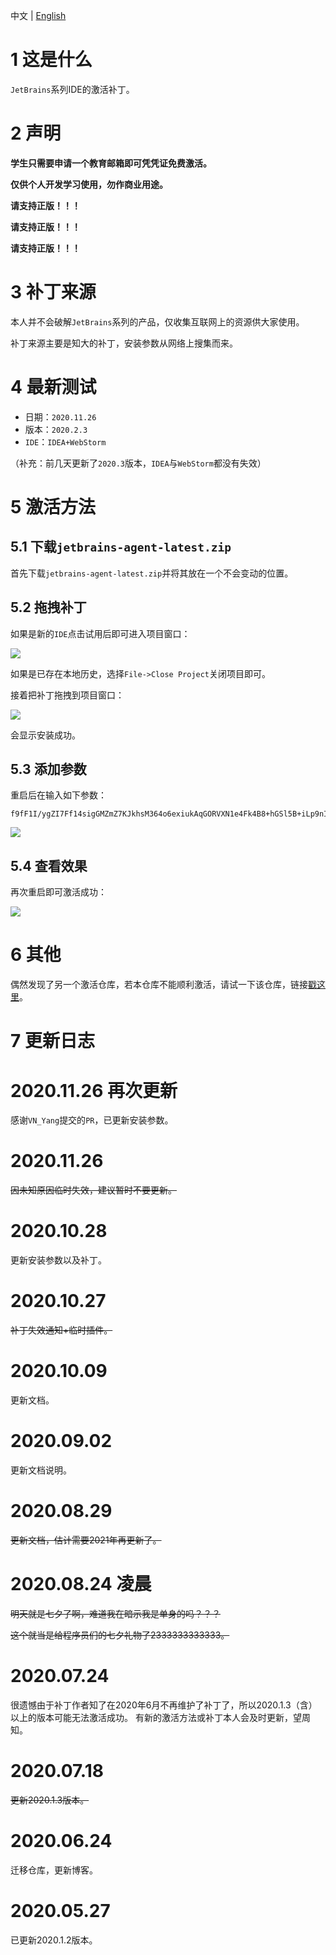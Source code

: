 中文 | [English](https://github.com/2293736867/JetBrainsActivation/blob/master/README_en.md)

# 1 这是什么

`JetBrains`系列IDE的激活补丁。

# 2 声明

**学生只需要申请一个教育邮箱即可凭凭证免费激活。**

**仅供个人开发学习使用，勿作商业用途。**

**请支持正版！！！**

**请支持正版！！！**

**请支持正版！！！**

# 3 补丁来源

本人并不会破解`JetBrains`系列的产品，仅收集互联网上的资源供大家使用。

补丁来源主要是知大的补丁，安装参数从网络上搜集而来。

# 4 最新测试

- 日期：`2020.11.26`
- 版本：`2020.2.3`
- `IDE`：`IDEA+WebStorm`

（补充：前几天更新了`2020.3`版本，`IDEA`与`WebStorm`都没有失效）

# 5 激活方法

## 5.1 下载`jetbrains-agent-latest.zip`

首先下载`jetbrains-agent-latest.zip`并将其放在一个不会变动的位置。

## 5.2 拖拽补丁

如果是新的`IDE`点击试用后即可进入项目窗口：

![](https://github.com/2293736867/JetBrainsActivation/blob/master/img/1.png)

如果是已存在本地历史，选择`File->Close Project`关闭项目即可。

接着把补丁拖拽到项目窗口：

![](https://github.com/2293736867/JetBrainsActivation/blob/master/img/2.png)

会显示安装成功。

## 5.3 添加参数

重启后在输入如下参数：
```
f9fF1I/ygZI7Ff14sigGMZmZ7KJkhsM364o6exiukAqGORVXN1e4Fk4B8+hGSl5B+iLp9nIA2pSNhNGlxnDgSV3xC85CGVvWY9SWa+ECeWhJZ1+hitDPCNw5lKaRBnxIKhAfQ3aJl4S5WmrOkfKoIuz3UXVoX7hZGxofqQtzfuc
```
![](https://github.com/2293736867/JetBrainsActivation/blob/master/img/3.png)

## 5.4 查看效果

再次重启即可激活成功：

![](https://github.com/2293736867/JetBrainsActivation/blob/master/img/4.png)

# 6 其他

偶然发现了另一个激活仓库，若本仓库不能顺利激活，请试一下该仓库，链接[戳这里](https://github.com/8pig/jetbrains-crack)。

# 7 更新日志

# 2020.11.26 再次更新

感谢`VN_Yang`提交的`PR`，已更新安装参数。

# 2020.11.26

~~因未知原因临时失效，建议暂时不要更新。~~

# 2020.10.28

更新安装参数以及补丁。

# 2020.10.27

~~补丁失效通知+临时插件。~~

# 2020.10.09

更新文档。

# 2020.09.02

更新文档说明。

# 2020.08.29

~~更新文档，估计需要2021年再更新了。~~

# 2020.08.24 凌晨

~~明天就是七夕了啊，难道我在暗示我是单身的吗？？？~~

~~这个就当是给程序员们的七夕礼物了2333333333333。~~

# 2020.07.24

很遗憾由于补丁作者知了在2020年6月不再维护了补丁了，所以2020.1.3（含）以上的版本可能无法激活成功。
有新的激活方法或补丁本人会及时更新，望周知。

# 2020.07.18

~~更新2020.1.3版本。~~

# 2020.06.24

迁移仓库，更新博客。

# 2020.05.27

已更新2020.1.2版本。


